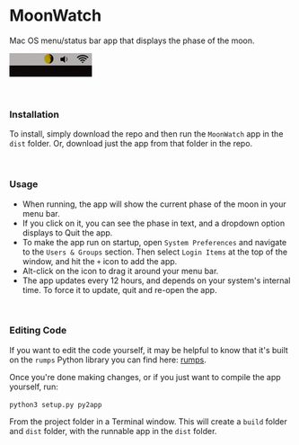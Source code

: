 # MoonWatch
Mac OS menu/status bar app that displays the phase of the moon.

![example](https://raw.githubusercontent.com/WBrandes/MoonWatch/main/example.png "example")

</br>

### Installation

To install, simply download the repo and then run the `MoonWatch` app in the `dist` folder. Or, download just the app from that folder in the repo.

</br>

### Usage

* When running, the app will show the current phase of the moon in your menu bar.
* If you click on it, you can see the phase in text, and a dropdown option displays to Quit the app.
* To make the app run on startup, open `System Preferences` and navigate to the `Users & Groups` section. Then select `Login Items` at the top of the window, and hit the `+` icon to add the app.
* Alt-click on the icon to drag it around your menu bar.
* The app updates every 12 hours, and depends on your system's internal time. To force it to update, quit and re-open the app.

</br>

### Editing Code

If you want to edit the code yourself, it may be helpful to know that it's built on the `rumps` Python library you can find here: [rumps](https://pypi.org/project/rumps/).

Once you're done making changes, or if you just want to compile the app yourself, run:

`python3 setup.py py2app`

From the project folder in a Terminal window. This will create a `build` folder and `dist` folder, with the runnable app in the `dist` folder.

